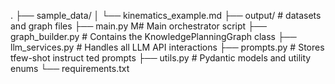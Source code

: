 .
├── sample_data/
│   └── kinematics_example.md
├── output/                 # datasets and graph files
├── main.py                 M# Main orchestrator script
├── graph_builder.py        # Contains the KnowledgePlanningGraph class
├── llm_services.py         # Handles all LLM API interactions
├── prompts.py              # Stores tfew-shot instruct ted prompts
├── utils.py                # Pydantic models and utility enums
└── requirements.txt
